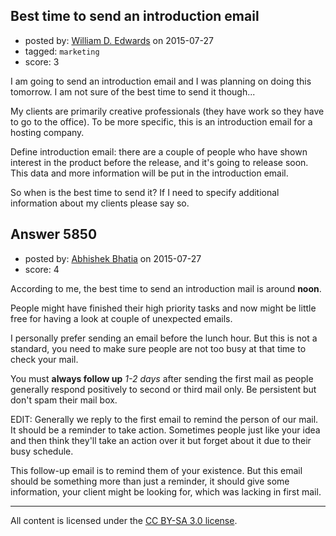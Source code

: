 ## Best time to send an introduction email

- posted by: [William D. Edwards](https://stackexchange.com/users/4746080/william-d-edwards) on 2015-07-27
- tagged: `marketing`
- score: 3

I am going to send an introduction email and I was planning on doing this tomorrow. I am not sure of the best time to send it though...

My clients are primarily creative professionals (they have work so they have to go to the office). To be more specific, this is an introduction email for a hosting company.

Define introduction email: there are a couple of people who have shown interest in the product before the release, and it's going to release soon. This data and more information will be put in the introduction email.

So when is the best time to send it? If I need to specify additional information about my clients please say so.


## Answer 5850

- posted by: [Abhishek Bhatia](https://stackexchange.com/users/4117248/abhishek-bhatia) on 2015-07-27
- score: 4

According to me, the best time to send an introduction mail is around **noon**.
 
People might have finished their high priority tasks and now might be little free for having a look at couple of unexpected emails.

I personally prefer sending an email before the lunch hour. But this is not a standard, you need to make sure people are not too busy at that time to check your mail.

You must **always follow up** *1-2 days* after sending the first mail as people generally respond positively to second or third mail only. Be persistent but don't spam their mail box.

EDIT: Generally we reply to the first email to remind the person of our mail. It should be a reminder to take action. Sometimes people just like your idea and then think they'll take an action over it but forget about it due to their busy schedule. 

This follow-up email is to remind them of your existence. But this email should be something more than just a reminder, it should give some information, your client might be looking for, which was lacking in first mail.



---

All content is licensed under the [CC BY-SA 3.0 license](https://creativecommons.org/licenses/by-sa/3.0/).
